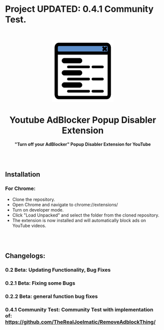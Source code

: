 # Project UPDATED: 0.4.1 Community Test.
<br>
<p align="center">
  <img src="icon.png" alt="drawing" style="width:200px;"/>
</p>
<h1 align="center">Youtube AdBlocker Popup Disabler Extension</h1>
<p align="center">
  <b >"Turn off your AdBlocker" Popup Disabler Extension for YouTube</b>
</p>

<br></br>
## Installation

### For Chrome:

-   Clone the repository.
-   Open Chrome and navigate to chrome://extensions/
-   Turn on developer mode.
-   Click "Load Unpacked" and select the folder from the cloned repository.
-   The extension is now installed and will automatically block ads on YouTube videos.

<br></br>
## Changelogs:
### 0.2 Beta: Updating Functionality, Bug Fixes
### 0.2.1 Beta: Fixing some Bugs
### 0.2.2 Beta: general function bug fixes
### 0.4.1 Community Test: Community Test with implementation of: https://github.com/TheRealJoelmatic/RemoveAdblockThing/
